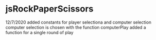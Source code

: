 # jsRockPaperScissors

12/7/2020
	added constants for player selectiona and computer selection
	computer selection is chosen with the function computerPlay
	added a function for a single round of play
